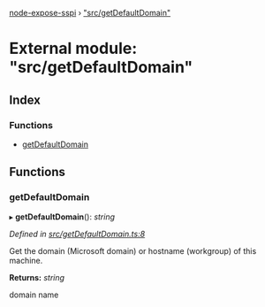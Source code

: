 [node-expose-sspi](../README.md) › ["src/getDefaultDomain"](_src_getdefaultdomain_.md)

# External module: "src/getDefaultDomain"

## Index

### Functions

* [getDefaultDomain](_src_getdefaultdomain_.md#getdefaultdomain)

## Functions

###  getDefaultDomain

▸ **getDefaultDomain**(): *string*

*Defined in [src/getDefaultDomain.ts:8](https://github.com/jlguenego/node-expose-sspi/blob/41d66b9/src/getDefaultDomain.ts#L8)*

Get the domain (Microsoft domain) or hostname (workgroup) of this machine.

**Returns:** *string*

domain name
